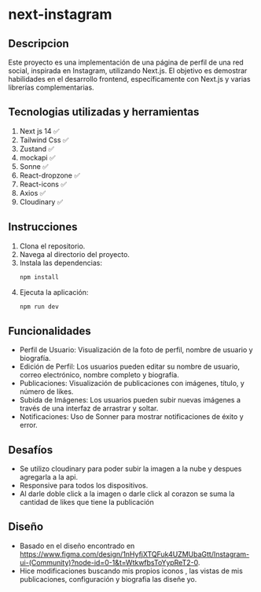# next-instagram

## Descripcion

Este proyecto es una implementación de una página de perfil de una red social, inspirada en Instagram, utilizando Next.js. El objetivo es demostrar habilidades en el desarrollo frontend, específicamente con Next.js y varias librerías complementarias.

## Tecnologias utilizadas y herramientas

1. Next js 14 ✅
2. Tailwind Css ✅
3. Zustand ✅
4. mockapi ✅
5. Sonne ✅
6. React-dropzone ✅
7. React-icons ✅
8. Axios ✅
9. Cloudinary ✅

## Instrucciones

1. Clona el repositorio.
2. Navega al directorio del proyecto.
3. Instala las dependencias:
   ```bash
   npm install
   ```
4. Ejecuta la aplicación:
   ```bash
   npm run dev
   ```

## Funcionalidades

- Perfil de Usuario: Visualización de la foto de perfil, nombre de usuario y biografía.
- Edición de Perfil: Los usuarios pueden editar su nombre de usuario, correo electrónico, nombre completo y biografía.
- Publicaciones: Visualización de publicaciones con imágenes, título, y número de likes.
- Subida de Imágenes: Los usuarios pueden subir nuevas imágenes a través de una interfaz de arrastrar y soltar.
- Notificaciones: Uso de Sonner para mostrar notificaciones de éxito y error.

## Desafíos

- Se utilizo cloudinary para poder subir la imagen a la nube y despues agregarla a la api.
- Responsive para todos los dispositivos.
- Al darle doble click a la imagen o darle click al corazon se suma la cantidad de likes que tiene la publicación

## Diseño

- Basado en el diseño encontrado en https://www.figma.com/design/1nHyfjXTQFuk4UZMUbaGtt/Instagram-ui-(Community)?node-id=0-1&t=WtkwfbsToYypReT2-0.
- Hice modificaciones buscando mis propios iconos , las vistas de mis publicaciones, configuración y biografia las diseñe yo.
